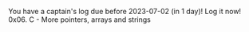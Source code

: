 
You have a captain's log due before 2023-07-02 (in 1 day)! Log it now!
0x06. C - More pointers, arrays and strings

